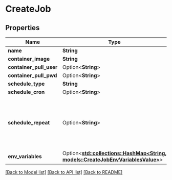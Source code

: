 # CreateJob

## Properties

Name | Type | Description | Notes
------------ | ------------- | ------------- | -------------
**name** | **String** |  | 
**container_image** | **String** |  | 
**container_pull_user** | Option<**String**> |  | [optional]
**container_pull_pwd** | Option<**String**> |  | [optional]
**schedule_type** | **String** |  | 
**schedule_cron** | Option<**String**> |  | [optional]
**schedule_repeat** | Option<**String**> | ecoMode repetition bounds in the format 'min(<freq>) max(<freq>)'. Allowed frequencies: hourly, daily, weekly, monthly. See docs/scheduling.md. | [optional]
**env_variables** | Option<[**std::collections::HashMap<String, models::CreateJobEnvVariablesValue>**](CreateJob_envVariables_value.md)> |  | [optional]

[[Back to Model list]](../README.md#documentation-for-models) [[Back to API list]](../README.md#documentation-for-api-endpoints) [[Back to README]](../README.md)


